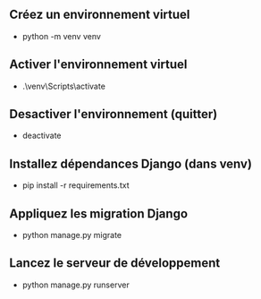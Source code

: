 ## Créez un environnement virtuel
- python -m venv venv

## Activer l'environnement virtuel
- .\venv\Scripts\activate

## Desactiver l'environnement (quitter)
- deactivate

## Installez dépendances Django (dans venv)
- pip install -r requirements.txt

## Appliquez les migration Django
- python manage.py migrate


## Lancez le serveur de développement
- python manage.py runserver